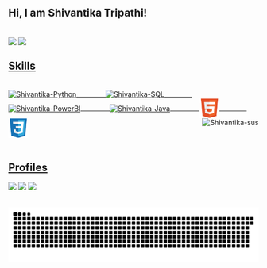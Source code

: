 ## Hi, I am Shivantika Tripathi! 
</br>

 <div>
  <a href="https://github.com/shivantika04">
   <img align="center" height="170" src="https://github-readme-stats.vercel.app/api/top-langs/?username=shivantika04&layout=compact&langs_count=16&theme=dracula"/>
  <img align="center" src="https://github-readme-stats.vercel.app/api?username=shivantika04&show_icons=true&theme=dracula&include_all_commits=true&count_private=true&hide=issues"/>
</div>
 
 ## Skills
<div style="display: inline_block"><br>
  <img height="40" align="center" alt="Shivantika-Python" height="30" width="40" src="https://cdn.jsdelivr.net/gh/devicons/devicon@latest/icons/python/python-original.svg">
 &nbsp;&nbsp;&nbsp;&nbsp;&nbsp;&nbsp;&nbsp;&nbsp;&nbsp;&nbsp;&nbsp;&nbsp;&nbsp;
  <img height="40" align="center" alt="Shivantika-SQL" height="30" width="40" src="https://cdn.jsdelivr.net/gh/devicons/devicon@latest/icons/mysql/mysql-original-wordmark.svg">
 &nbsp;&nbsp;&nbsp;&nbsp;&nbsp;&nbsp;&nbsp;&nbsp;&nbsp;&nbsp;&nbsp;&nbsp;&nbsp;
  <img height="40" align="center" alt="Shivantika-PowerBI" height="30" width="40" src="https://upload.wikimedia.org/wikipedia/commons/c/cf/New_Power_BI_Logo.svg">
 &nbsp;&nbsp;&nbsp;&nbsp;&nbsp;&nbsp;&nbsp;&nbsp;&nbsp;&nbsp;&nbsp;&nbsp;&nbsp;
 <img height="40" align="center" alt="Shivantika-Java" height="30" width="40" src="https://cdn.jsdelivr.net/gh/devicons/devicon@latest/icons/java/java-original-wordmark.svg">
 &nbsp;&nbsp;&nbsp;&nbsp;&nbsp;&nbsp;&nbsp;&nbsp;&nbsp;&nbsp;&nbsp;&nbsp;&nbsp;
 <img height="40" align="center" alt="Shivantika-HTML" height="30" width="40" src="https://raw.githubusercontent.com/devicons/devicon/master/icons/html5/html5-original.svg">
 &nbsp;&nbsp;&nbsp;&nbsp;&nbsp;&nbsp;&nbsp;&nbsp;&nbsp;&nbsp;&nbsp;&nbsp;&nbsp;
  <img height="40" align="center" alt="Shivantika-CSS" height="30" width="40" src="https://raw.githubusercontent.com/devicons/devicon/master/icons/css3/css3-original.svg">
  <img align="right" height="180em" alt="Shivantika-sus" src="https://media.giphy.com/media/Kbrujt1docIyjUCxgd/giphy.gif?cid=ecf05e47xbkhnttlqnfai3fd2nf4nad34jfi2kzya3hd8gy6&ep=v1_gifs_related&rid=giphy.gif&ct=g">
</div>
  
</br>

## Profiles 
<div> 
  <a href="https://www.linkedin.com/in/shivantika04" target="_blank"><img src="https://img.shields.io/badge/-LinkedIn-%230077B5?style=for-the-badge&logo=linkedin&logoColor=white" target="_blank"></a> 
 <a href="https://www.linkedin.com/in/shivantika04" target="_blank"><img src="https://img.shields.io/badge/LeetCode-%23FFA116?style=for-the-badge"></a> 
  <a href = "mailto: shandilyashivantika0402@gmail.com"><img src="https://img.shields.io/badge/-Gmail-%23333?style=for-the-badge&logo=gmail&logoColor=white" target="_blank"></a>
 </br>
</br>
 
  ![Snake animation](https://github.com/shivantika04/shivantika04/blob/output/github-contribution-grid-snake.svg)
 
</div>
